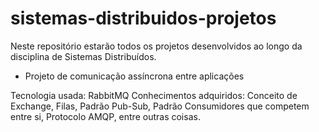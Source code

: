 # sistemas-distribuidos-projetos
Neste repositório estarão todos os projetos desenvolvidos ao longo da disciplina de Sistemas Distribuídos.

* Projeto de comunicação assíncrona entre aplicações

Tecnologia usada: RabbitMQ
Conhecimentos adquiridos: Conceito de Exchange, Filas, Padrão Pub-Sub, Padrão Consumidores que competem entre si, Protocolo AMQP, entre outras coisas.
